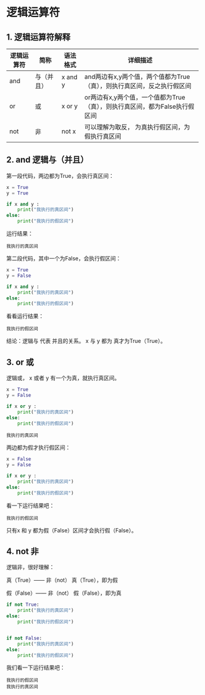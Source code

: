 # 逻辑运算符



## 1. 逻辑运算符解释



| 逻辑运算符 | 简称       | 语法格式  | 详细描述                                                     |
| ---------- | ---------- | --------- | ------------------------------------------------------------ |
| and        | 与（并且） | x  and  y | and两边有x,y两个值，两个值都为True（真），则执行真区间，反之执行假区间 |
| or         | 或         | x or y    | or两边有x,y两个值，一个值都为True（真），则执行真区间，都为False执行假区间 |
| not        | 非         | not x     | 可以理解为取反， 为真执行假区间，为假执行真区间              |



## 2. and 逻辑与（并且）



第一段代码，两边都为True，会执行真区间：

~~~python
x = True
y = True

if x and y :
    print("我执行的真区间")
else:
    print("我执行的假区间")

~~~

运行结果：

~~~
我执行的真区间
~~~



第二段代码，其中一个为False，会执行假区间：

~~~python
x = True
y = False

if x and y :
    print("我执行的真区间")
else:
    print("我执行的假区间")
~~~

看看运行结果：

~~~
我执行的假区间
~~~

结论：逻辑与 代表 并且的关系。 x 与 y 都为 真才为True（True）。





## 3. or 或

逻辑或， x 或者 y  有一个为真，就执行真区间。

~~~python
x = True
y = False

if x or y :
    print("我执行的真区间")
else:
    print("我执行的假区间")
~~~



~~~
我执行的真区间
~~~



两边都为假才执行假区间：

~~~python
x = False
y = False

if x or y :
    print("我执行的真区间")
else:
    print("我执行的假区间")
~~~

看一下运行结果吧：

~~~
我执行的假区间
~~~

只有x  和 y 都为假（False）区间才会执行假（False）。





## 4. not 非

逻辑非，很好理解：

真（True）—— 非（not）  真（True），即为假

假（False）—— 非（not） 假（False），即为真

~~~python
if not True:
    print("我执行的真区间")
else:
    print("我执行的假区间")


if not False:
    print("我执行的真区间")
else:
    print("我执行的假区间")
~~~

我们看一下运行结果吧：

~~~
我执行的假区间
我执行的真区间
~~~





